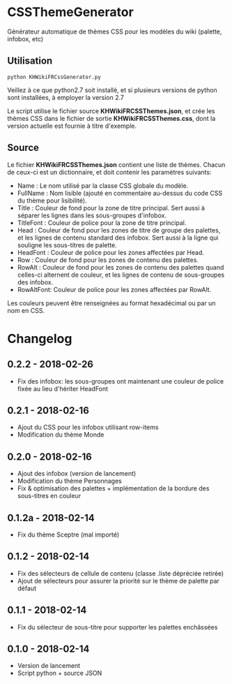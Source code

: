 # CSSThemeGenerator
Générateur automatique de thèmes CSS pour les modèles du wiki (palette, infobox, etc)

## Utilisation
` python KHWikiFRCssGenerator.py `

Veillez à ce que python2.7 soit installé, et si plusieurs versions de python sont installées, à employer la version 2.7

Le script utilise le fichier source __KHWikiFRCSSThemes.json__, et crée les thèmes CSS dans le fichier de sortie __KHWikiFRCSSThemes.css__, dont la version actuelle est fournie à titre d'exemple.

## Source
Le fichier __KHWikiFRCSSThemes.json__ contient une liste de thèmes. Chacun de ceux-ci est un dictionnaire, et doit contenir les paramètres suivants:

 * Name : Le nom utilisé par la classe CSS globale du modèle.
 * FullName : Nom lisible (ajouté en commentaire au-dessus du code CSS du thème pour lisibilité).
 * Title : Couleur de fond pour la zone de titre principal. Sert aussi à séparer les lignes dans les sous-groupes d'infobox.
 * TitleFont : Couleur de police pour la zone de titre principal.
 * Head : Couleur de fond pour les zones de titre de groupe des palettes, et les lignes de contenu standard des infobox. Sert aussi à la ligne qui souligne les sous-titres de palette.
 * HeadFont : Couleur de police pour les zones affectées par Head.
 * Row : Couleur de fond pour les zones de contenu des palettes.
 * RowAlt : Couleur de fond pour les zones de contenu des palettes quand celles-ci alternent de couleur, et les lignes de contenu de sous-groupes des infobox.
 * RowAltFont: Couleur de police pour les zones affectées par RowAlt.

Les couleurs peuvent être renseignées au format hexadécimal ou par un nom en CSS.

# Changelog

## 0.2.2 - 2018-02-26
 * Fix des infobox: les sous-groupes ont maintenant une couleur de police fixée au lieu d'hériter HeadFont

## 0.2.1 - 2018-02-16
 * Ajout du CSS pour les infobox utilisant row-items
 * Modification du thème Monde

## 0.2.0 - 2018-02-16
 * Ajout des infobox (version de lancement)
 * Modification du thème Personnages
 * Fix & optimisation des palettes + implémentation de la bordure des sous-titres en couleur
 
## 0.1.2a - 2018-02-14
 * Fix du thème Sceptre (mal importé)

## 0.1.2 - 2018-02-14
 * Fix des sélecteurs de cellule de contenu (classe .liste dépréciée retirée)
 * Ajout de sélecteurs pour assurer la priorité sur le thème de palette par défaut

## 0.1.1 - 2018-02-14
 * Fix du sélecteur de sous-titre pour supporter les palettes enchâssées

## 0.1.0 - 2018-02-14
 * Version de lancement
 * Script python + source JSON